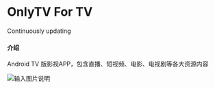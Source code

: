 # OnlyTV For TV

Continuously updating

#### 介绍
Android TV 版影视APP，包含直播、短视频、电影、电视剧等各大资源内容


![输入图片说明](https://foruda.gitee.com/images/1699519852639176031/96aad6bb_4847040.png "Screenshot_20231109_165015.png")